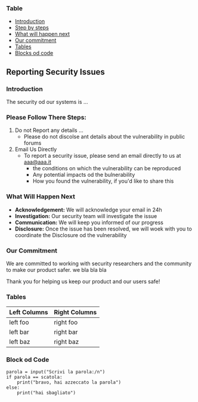 ### Table 

- [Introduction](#Introduction)
- [Step by steps](#Step-by-steps)
- [What will happen next](#What-will-happen-next)
- [Our commitment](#Our-commitment)
- [Tables](#Tables)
- [Blocks od code](#Blocks-od-code)

## Reporting Security Issues

### Introduction


  The security od our systems is …

### Please Follow There Steps:

1. Do not Report any details …
	- Please do not discolse ant details about the vulnerability in public forums
2. Email Us Directly
	- To report a security issue, please send an email directly to us at aaa@aaa.it
		- the conditions on which the vulnerability can be reproduced
		- Any potential impacts od the bulnerability
		- How you found the vulnerability, if you'd like to share this

### What Will Happen Next

- **Acknowledgement:** We will acknowledge your email in 24h
- **Investigation:** Our security team will investigate the issue
- **Communication:** We will keep you informed of our progress
- **Disclosure:** Once the issue has been resolved, we will woek with you to coordinate the Disclosure od the vulnerability

### Our Commitment


We are committed to working with security researchers and the community to make our product safer. we bla bla bla

Thank you for helping us keep our product and our users safe!

### Tables


| **Left Columns** | **Right Columns** |
| :----------- | :------------ |
| left foo | right foo |
| left bar | right bar |
| left baz | right baz |

### Block od Code

``` 
parola = input("Scrivi la parola:/n")
if parola == scatola:
	print("bravo, hai azzeccato la parola")
else:
	print("hai sbagliato")
```








